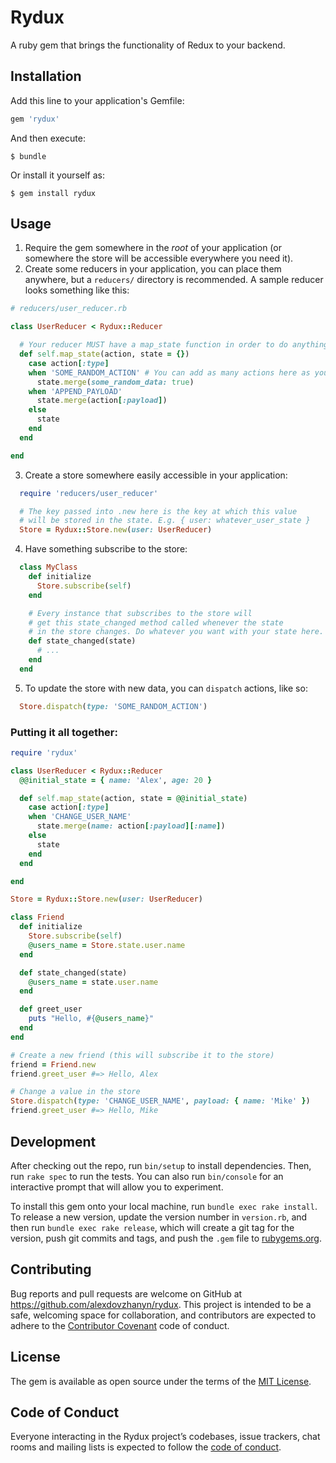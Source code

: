 # Rydux

A ruby gem that brings the functionality of Redux to your backend.

## Installation

Add this line to your application's Gemfile:

```ruby
gem 'rydux'
```

And then execute:

    $ bundle

Or install it yourself as:

    $ gem install rydux

## Usage

1. Require the gem somewhere in the _root_ of your application (or somewhere the store will be accessible everywhere you need it).
2. Create some reducers in your application, you can place them anywhere, but a `reducers/` directory is recommended. A sample reducer looks something like this:

  ```ruby
  # reducers/user_reducer.rb

  class UserReducer < Rydux::Reducer

    # Your reducer MUST have a map_state function in order to do anything.
    def self.map_state(action, state = {})
      case action[:type]
      when 'SOME_RANDOM_ACTION' # You can add as many actions here as you'd like
        state.merge(some_random_data: true)
      when 'APPEND_PAYLOAD'
        state.merge(action[:payload])
      else
        state
      end
    end

  end

  ```

3. Create a store somewhere easily accessible in your application:
  ```ruby
    require 'reducers/user_reducer'

    # The key passed into .new here is the key at which this value
    # will be stored in the state. E.g. { user: whatever_user_state }
    Store = Rydux::Store.new(user: UserReducer)

  ```
4. Have something subscribe to the store:
  ```ruby
    class MyClass
      def initialize
        Store.subscribe(self)
      end

      # Every instance that subscribes to the store will
      # get this state_changed method called whenever the state
      # in the store changes. Do whatever you want with your state here.
      def state_changed(state)
        # ...
      end
    end
  ```
5. To update the store with new data, you can `dispatch` actions, like so:
  ```ruby
    Store.dispatch(type: 'SOME_RANDOM_ACTION')
  ```

### Putting it all together:

```ruby
require 'rydux'

class UserReducer < Rydux::Reducer
  @@initial_state = { name: 'Alex', age: 20 }

  def self.map_state(action, state = @@initial_state)
    case action[:type]
    when 'CHANGE_USER_NAME'
      state.merge(name: action[:payload][:name])
    else
      state
    end
  end

end

Store = Rydux::Store.new(user: UserReducer)

class Friend
  def initialize
    Store.subscribe(self)
    @users_name = Store.state.user.name
  end

  def state_changed(state)
    @users_name = state.user.name
  end

  def greet_user
    puts "Hello, #{@users_name}"
  end
end

# Create a new friend (this will subscribe it to the store)
friend = Friend.new
friend.greet_user #=> Hello, Alex

# Change a value in the store
Store.dispatch(type: 'CHANGE_USER_NAME', payload: { name: 'Mike' })
friend.greet_user #=> Hello, Mike
```

## Development

After checking out the repo, run `bin/setup` to install dependencies. Then, run `rake spec` to run the tests. You can also run `bin/console` for an interactive prompt that will allow you to experiment.

To install this gem onto your local machine, run `bundle exec rake install`. To release a new version, update the version number in `version.rb`, and then run `bundle exec rake release`, which will create a git tag for the version, push git commits and tags, and push the `.gem` file to [rubygems.org](https://rubygems.org).

## Contributing

Bug reports and pull requests are welcome on GitHub at https://github.com/alexdovzhanyn/rydux. This project is intended to be a safe, welcoming space for collaboration, and contributors are expected to adhere to the [Contributor Covenant](http://contributor-covenant.org) code of conduct.

## License

The gem is available as open source under the terms of the [MIT License](https://opensource.org/licenses/MIT).

## Code of Conduct

Everyone interacting in the Rydux project’s codebases, issue trackers, chat rooms and mailing lists is expected to follow the [code of conduct](https://github.com/alexdovzhanyn/rydux/blob/master/CODE_OF_CONDUCT.md).
